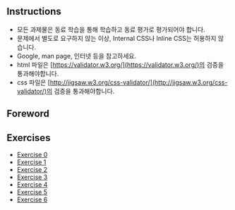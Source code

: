 ## Instructions
- 모든 과제물은 동료 학습을 통해 학습하고 동료 평가로 평가되어야 합니다.
- 문제에서 별도로 요구하지 않는 이상, Internal CSS나 Inline CSS는 허용하지 않습니다.
- Google, man page, 인터넷 등을 참고하세요.
- html 파일은 [https://validator.w3.org/](https://validator.w3.org/)의 검증을 통과해야합니다.
- css 파일은 [http://jigsaw.w3.org/css-validator/](http://jigsaw.w3.org/css-validator/)의 검증을 통과해야합니다.

## Foreword

## Exercises
- [Exercise 0](./ex00.md)
- [Exercise 1](./ex01.md)
- [Exercise 2](./ex02.md)
- [Exercise 3](./ex03.md)
- [Exercise 4](./ex04.md)
- [Exercise 5](./ex05.md)
- [Exercise 6](./ex06.md)
